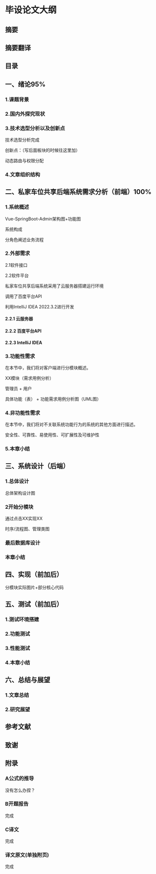#  毕设论文大纲

## 摘要

## 摘要翻译

## 目录

## 一、绪论95%

### 1.课题背景

### 2.国内外探究现状

### 3.技术选型分析以及创新点

技术选型分析完成 

创新点：（写后面板块的时候往这里加）

动态路由与权限分配

### 4.文章组织结构



## 二、私家车位共享后端系统需求分析（前端）100%

### 1.系统概述

Vue-SpringBoot-Admin架构图+功能图

系统构成

分角色阐述业务流程

### 2.外部需求

2.1软件接口

2.2软件平台

私家车位共享后端系统采用了云服务器搭建运行环境

调用了百度平台API

利用IntelliJ IDEA 2022.3.2进行开发

#### 2.2.1 云服务器

#### 2.2.2 百度平台API

#### 2.2.3 IntelliJ IDEA

### 3.功能性需求

在本节中，我们将对客户端进行分模块概述。

XX模块（需求用例分析）

管理员 + 用户

具体功能（表） + 功能需求用例分析图（UML图）

### 4.非功能性需求

在本节中，我们将对不关联系统功能行为的系统的其他方面进行描述。

安全性、可靠性、易使用性、可扩展性及可维护性

### 5.本章小结



## 三、系统设计（后端）

### 1.总体设计

总体架构设计图

### 2开始分模块

通过点击XX实现XX

时序/流程图、管理类图

### 最后数据库设计

### 本章小结



## 四、实现（前加后）

分模块实际图片+部分核心代码



## 五、测试（前加后）

### 1.测试环境搭建

### 2.功能测试

### 3.性能测试

### 4.本章小结



## 六、总结与展望

### 1.文章总结

### 2.研究展望



## 参考文献



## 致谢



## 附录

### A公式的推导

没有怎么办捏？

### B开题报告

完成

### C译文

完成

### 译文原文(单独附页)

完成

